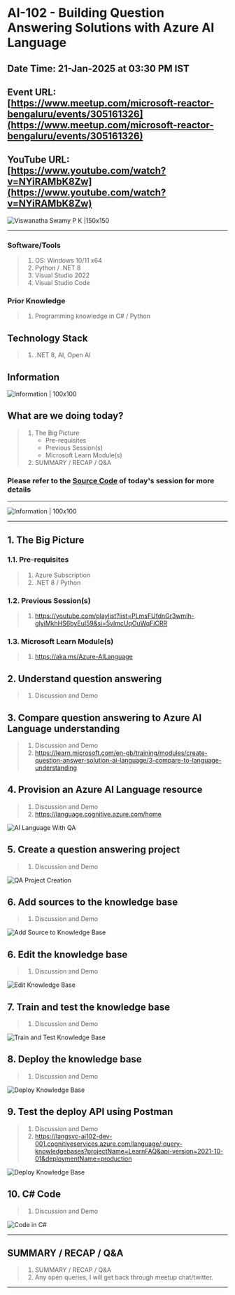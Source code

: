# AI-102 - Building Question Answering Solutions with Azure AI Language

## Date Time: 21-Jan-2025 at 03:30 PM IST

## Event URL: [https://www.meetup.com/microsoft-reactor-bengaluru/events/305161326](https://www.meetup.com/microsoft-reactor-bengaluru/events/305161326)

## YouTube URL: [https://www.youtube.com/watch?v=NYiRAMbK8Zw](https://www.youtube.com/watch?v=NYiRAMbK8Zw)

![Viswanatha Swamy P K |150x150](./Documentation/Images/ViswanathaSwamyPK.PNG)

---

### Software/Tools

> 1. OS: Windows 10/11 x64
> 1. Python / .NET 8
> 1. Visual Studio 2022
> 1. Visual Studio Code

### Prior Knowledge

> 1. Programming knowledge in C# / Python

## Technology Stack

> 1. .NET 8, AI, Open AI

## Information

![Information | 100x100](../Documentation/Images/Information.PNG)

## What are we doing today?

> 1. The Big Picture
>    - Pre-requisites
>    - Previous Session(s)
>    - Microsoft Learn Module(s)
> 1. SUMMARY / RECAP / Q&A

### Please refer to the [**Source Code**](https://github.com/Swamy-s-Tech-Skills-Academy/learn-ai102-in-2025) of today's session for more details

---

![Information | 100x100](../Documentation/Images/SeatBelt.PNG)

---

## 1. The Big Picture

### 1.1. Pre-requisites

> 1. Azure Subscription
> 1. .NET 8 / Python

### 1.2. Previous Session(s)

> 1. <https://youtube.com/playlist?list=PLmsFUfdnGr3wmIh-glyiMkhHS6byEuI59&si=5vlmcUqOuWqFiCRR>

### 1.3. Microsoft Learn Module(s)

> 1. <https://aka.ms/Azure-AILanguage>

## 2. Understand question answering

> 1. Discussion and Demo

## 3. Compare question answering to Azure AI Language understanding

> 1. Discussion and Demo
> 1. <https://learn.microsoft.com/en-gb/training/modules/create-question-answer-solution-ai-language/3-compare-to-language-understanding>

## 4. Provision an Azure AI Language resource

> 1. Discussion and Demo
> 1. <https://language.cognitive.azure.com/home>

![AI Language With QA](./Documentation/Images/AILanguage_With_QA.PNG)

## 5. Create a question answering project

> 1. Discussion and Demo

![QA Project Creation](./Documentation/Images/QnAProjectCreation.PNG)

## 6. Add sources to the knowledge base

> 1. Discussion and Demo

![Add Source to Knowledge Base](./Documentation/Images/AddSources_KB.PNG)

## 6. Edit the knowledge base

> 1. Discussion and Demo

![Edit Knowledge Base](./Documentation/Images/Edit_KB.PNG)

## 7. Train and test the knowledge base

> 1. Discussion and Demo

![Train and Test Knowledge Base](./Documentation/Images/Train_Test_KB.PNG)

## 8. Deploy the knowledge base

> 1. Discussion and Demo

![Deploy Knowledge Base](./Documentation/Images/Deploy_KB.PNG)

## 9. Test the deploy API using Postman

> 1. Discussion and Demo
> 1. <https://langsvc-ai102-dev-001.cognitiveservices.azure.com/language/:query-knowledgebases?projectName=LearnFAQ&api-version=2021-10-01&deploymentName=production>

![Deploy Knowledge Base](./Documentation/Images/Test_KB_In_Postman.PNG)

## 10. C# Code

> 1. Discussion and Demo

![Code in C#](./Documentation/Images/CodeToCSharp.PNG)

---

## SUMMARY / RECAP / Q&A

> 1. SUMMARY / RECAP / Q&A
> 2. Any open queries, I will get back through meetup chat/twitter.

---

